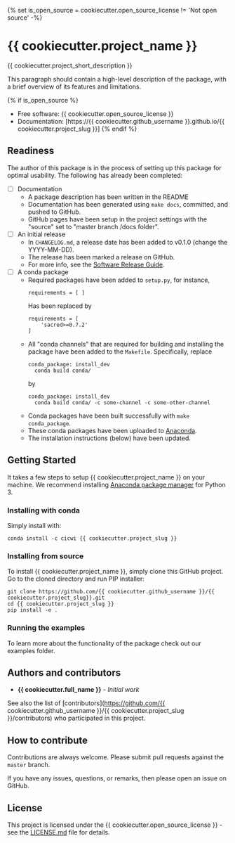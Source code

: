 {% set is_open_source = cookiecutter.open_source_license != 'Not open source' -%}
# {{ cookiecutter.project_name }}

{{ cookiecutter.project_short_description }}

This paragraph should contain a high-level description of the package, with a
brief overview of its features and limitations.

{% if is_open_source %}
* Free software: {{ cookiecutter.open_source_license }}
* Documentation: [https://{{ cookiecutter.github_username }}.github.io/{{ cookiecutter.project_slug }}]
{% endif %}

## Readiness

The author of this package is in the process of setting up this
package for optimal usability. The following has already been completed:

- [ ] Documentation
    - A package description has been written in the README
    - Documentation has been generated using `make docs`, committed,
        and pushed to GitHub.
	- GitHub pages have been setup in the project settings
	  with the "source" set to "master branch /docs folder".
- [ ] An initial release
	- In `CHANGELOG.md`, a release date has been added to v0.1.0 (change the YYYY-MM-DD).
	- The release has been marked a release on GitHub.
	- For more info, see the [Software Release Guide](https://cicwi.github.io/software-guides/software-release-guide).
- [ ] A conda package
	- Required packages have been added to `setup.py`, for instance,
	  ```
	  requirements = [ ]
	  ```
	  Has been replaced by
	  ```
	  requirements = [
	      'sacred>=0.7.2'
      ]
      ```
	- All "conda channels" that are required for building and
      installing the package have been added to the
      `Makefile`. Specifically, replace
	  ```
      conda_package: install_dev
      	conda build conda/
      ```
	  by
	  ```
      conda_package: install_dev
      	conda build conda/ -c some-channel -c some-other-channel
      ```
    - Conda packages have been built successfully with `make conda_package`.
	- These conda packages have been uploaded to [Anaconda](https://anaconda.org).
	- The installation instructions (below) have been updated.

## Getting Started

It takes a few steps to setup {{ cookiecutter.project_name }} on your
machine. We recommend installing
[Anaconda package manager](https://www.anaconda.com/download/) for
Python 3.

### Installing with conda

Simply install with:
```
conda install -c cicwi {{ cookiecutter.project_slug }}
```

### Installing from source

To install {{ cookiecutter.project_name }}, simply clone this GitHub
project. Go to the cloned directory and run PIP installer:
```
git clone https://github.com/{{ cookiecutter.github_username }}/{{ cookiecutter.project_slug}}.git
cd {{ cookiecutter.project_slug }}
pip install -e .
```

### Running the examples

To learn more about the functionality of the package check out our
examples folder.

## Authors and contributors

* **{{ cookiecutter.full_name }}** - *Initial work*

See also the list of [contributors](https://github.com/{{ cookiecutter.github_username }}/{{ cookiecutter.project_slug }}/contributors) who participated in this project.

## How to contribute

Contributions are always welcome. Please submit pull requests against the `master` branch.

If you have any issues, questions, or remarks, then please open an issue on GitHub.

## License

This project is licensed under the {{ cookiecutter.open_source_license }} - see the [LICENSE.md](LICENSE.md) file for details.

